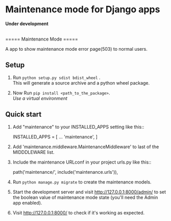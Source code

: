 # Maintenance mode for Django apps
**Under development**

<br>
=====
Maintenance Mode    
=====

A app to show maintenance mode error page(503) to normal users.

Setup
-----------

1.  Run `python setup.py sdist bdist_wheel` .<br>
    This will generate a source archive and a python wheel package.

2.  Now Run `pip install <path_to_the_package>`.<br>
    *Use a virtual environment*


Quick start
-----------

1. Add "maintenance" to your INSTALLED_APPS setting like this::

    INSTALLED_APPS = [
        ...
        'maintenance',
    ]
2.  Add 'maintenance.middleware.MaintenanceMiddleware' to last of the MIDDDLEWARE list.

3. Include the maintenance URLconf in your project urls.py like this::

    path('maintenance/', include('maintenance.urls')),

4. Run `python manage.py migrate` to create the maintenance models.

5. Start the development server and visit http://127.0.0.1:8000/admin/
   to set the boolean value of maintenance mode state (you'll need the Admin app enabled).

6. Visit http://127.0.0.1:8000/ to check if it's working as expected.